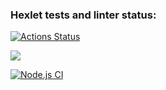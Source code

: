 ### Hexlet tests and linter status:
[![Actions Status](https://github.com/Nafanya-dev/frontend-project-lvl1/workflows/hexlet-check/badge.svg)](https://github.com/Nafanya-dev/frontend-project-lvl1/actions)

<a href="https://codeclimate.com/github/Nafanya-dev/frontend-project-lvl1/maintainability"><img src="https://api.codeclimate.com/v1/badges/8b937cdd3351a0a2c185/maintainability" /></a>

[![Node.js CI](https://github.com/Nafanya-dev/frontend-project-lvl1/actions/workflows/node.js.yml/badge.svg)](https://github.com/Nafanya-dev/frontend-project-lvl1/actions/workflows/node.js.yml)
